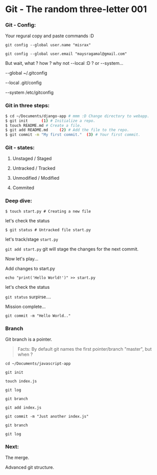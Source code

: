 # Git - The random three-letter 001

### Git - Config:

Your regural copy and paste commands :D 

`git config --global user.name "misrax"`

`git config --global user.email "maysragamal@gmail.com"`

But wait, what ? how ? why not --local :D ? or --system...

--global ~/.gitconfig

--local .git/config

--system /etc/gitconfig

### Git in three steps:

```bash
$ cd ~/Documents/django-app # mmm :D Change directory to webapp.
$ git init      (1) # Initialize a repo.
$ touch README.md # Create a file.
$ git add README.md     (2) # Add the file to the repo.
$ git commit -m "My first commit."  (3) # Your first commit.
```

### Git - states:

1. Unstaged / Staged

2. Untracked / Tracked

3. Unmodified / Modified

4. Commited


### Deep dive:

`$ touch start.py # Creating a new file`

let's check the status

`$ git status # Untracked file start.py`

let's track/stage `start.py`

`git add start.py` git will stage the changes for the next commit.

Now let's play...

Add changes to start.py

`echo "print('Hello World!')" >> start.py`

let's check the status 

`git status` surpirse....

Mission complete...

`git commit -m "Hello World.."`


### Branch

Git branch is a pointer.

>Facts: By default git names the first pointer/branch "master", but when ?

`cd ~/Documents/javascript-app`

`git init`

`touch index.js` 

`git log`

`git branch`

`git add index.js`

`git commit -m "Just another index.js"`

`git branch`

`git log`

### Next:

The merge.

Advanced git structure.